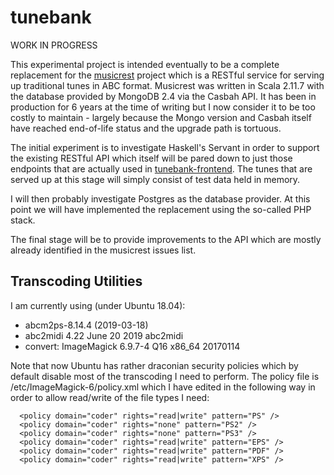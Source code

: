 # tunebank

WORK IN PROGRESS

This experimental project is intended eventually to be a complete replacement for the [musicrest](https://github.com/newlandsvalley/musicrest) project which is a RESTful service for serving up traditional tunes in ABC format.  Musicrest was written in Scala 2.11.7 with the database provided by MongoDB 2.4 via the Casbah API.  It has been in production for 6 years at the time of writing but I now consider it to be too costly to maintain - largely because the Mongo version and Casbah itself have reached end-of-life status and the upgrade path is tortuous.

The initial experiment is to investigate Haskell's Servant in order to support the existing RESTful API which itself will be pared down to just those endpoints that are actually used in [tunebank-frontend](https://github.com/newlandsvalley/tunebank-frontend).  The tunes that are served up at this stage will simply consist of test data held in memory.

I will then probably investigate Postgres as the database provider.  At this point we will have implemented the replacement using the so-called PHP stack.  

The final stage will be to provide improvements to the API which are mostly already identified in the musicrest issues list.

Transcoding Utilities
---------------------

I am currently using (under Ubuntu 18.04):

* abcm2ps-8.14.4 (2019-03-18)
* abc2midi 4.22 June 20 2019 abc2midi
* convert: ImageMagick 6.9.7-4 Q16 x86_64 20170114

Note that now Ubuntu has rather draconian security policies which by default disable most of the transcoding I need to perform.  The policy file is /etc/ImageMagick-6/policy.xml which I have edited in the following way in order to allow read/write of the file types I need:

```
  <policy domain="coder" rights="read|write" pattern="PS" />
  <policy domain="coder" rights="none" pattern="PS2" />
  <policy domain="coder" rights="none" pattern="PS3" />
  <policy domain="coder" rights="read|write" pattern="EPS" />
  <policy domain="coder" rights="read|write" pattern="PDF" />
  <policy domain="coder" rights="read|write" pattern="XPS" />

```
